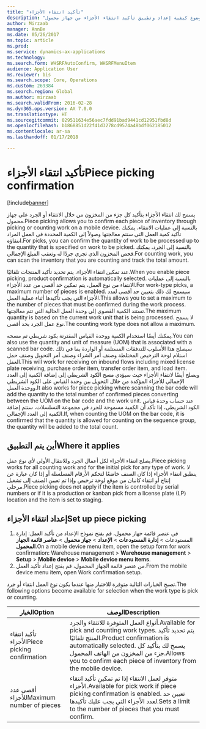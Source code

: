 ```yaml
---
title: "تأكيد انتقاء الأجزاء"
description: "يصف هذا الموضوع كيفية إعداد وتطبيق تأكيد انتقاء الأجزاء من جهاز محمول."
author: Mirzaab
manager: AnnBe
ms.date: 05/26/2017
ms.topic: article
ms.prod: 
ms.service: dynamics-ax-applications
ms.technology: 
ms.search.form: WHSRFAutoConfirm, WHSRFMenuItem
audience: Application User
ms.reviewer: bis
ms.search.scope: Core, Operations
ms.custom: 269384
ms.search.region: Global
ms.author: mirzaab
ms.search.validFrom: 2016-02-28
ms.dyn365.ops.version: AX 7.0.0
ms.translationtype: HT
ms.sourcegitcommit: 029511634e56aec7fdd91bad9441cd12951fbd8d
ms.openlocfilehash: b1868851d22f41d3278cd9574a48bdf062185012
ms.contentlocale: ar-sa
ms.lasthandoff: 01/17/2018

---
```


# <a name="piece-picking-confirmation"></a><span data-ttu-id="3b72d-103">تأكيد انتقاء الأجزاء</span><span class="sxs-lookup"><span data-stu-id="3b72d-103">Piece picking confirmation</span></span>

[!include[banner](../includes/banner.md)]

<span data-ttu-id="3b72d-104">يسمح لك انتقاء الأجزاء بتأكيد كل جزء من المخزون من خلال الانتقاء أو الجرد على جهاز محمول.</span><span class="sxs-lookup"><span data-stu-id="3b72d-104">Piece picking allows you to confirm each piece of inventory through picking or counting work on a mobile device.</span></span> <span data-ttu-id="3b72d-105">بالنسبة إلى عمليات الانتقاء، يمكنك تأكيد كمية العمل التي ستتم معالجتها وصولاً إلى الكمية المحددة في العمل المراد انتقاؤه.</span><span class="sxs-lookup"><span data-stu-id="3b72d-105">For picks, you can confirm the quantity of work to be processed up to the quantity that is specified on work to be picked.</span></span> <span data-ttu-id="3b72d-106">بالنسبة إلى الجرد، يمكنك فحص المخزون الذي تجري جردًا له وتعقب المبلغ الإجمالي.</span><span class="sxs-lookup"><span data-stu-id="3b72d-106">For counting work, you can scan the inventory that you are counting and track the total amount.</span></span>

<span data-ttu-id="3b72d-107">عند تمكين انتقاء الأجزاء، يتم تحديد تأكيد المنتجات تلقائيًا.</span><span class="sxs-lookup"><span data-stu-id="3b72d-107">When you enable piece picking, product confirmation is automatically selected.</span></span> <span data-ttu-id="3b72d-108">بالنسبة إلى عمليات الانتقاء من نوع العمل، يتم تمكين حد أقصى من عدد الأجزاء.</span><span class="sxs-lookup"><span data-stu-id="3b72d-108">For work-type picks, a maximum number of pieces is enabled.</span></span> <span data-ttu-id="3b72d-109">سيسمح لك ذلك بتعيين حد أقصى لعدد الأجزاء التي يجب تأكيدها أثناء عملية العمل.</span><span class="sxs-lookup"><span data-stu-id="3b72d-109">This allows you to set a maximum to the number of pieces that must be confirmed during the work process.</span></span> <span data-ttu-id="3b72d-110">تستند الكمية القصوى إلى وحدة العمل الحالية التي تتم معالجتها.</span><span class="sxs-lookup"><span data-stu-id="3b72d-110">The maximum quantity is based on the current work unit that is being processed.</span></span> <span data-ttu-id="3b72d-111">لا يسمح نوع عمل الجرد بحد أقصى.</span><span class="sxs-lookup"><span data-stu-id="3b72d-111">The counting work type does not allow a maximum.</span></span>

<span data-ttu-id="3b72d-112">يمكنك أيضًا استخدام الكمية ووحدة القياس المقترنة بكود شريطي تم مسحه.</span><span class="sxs-lookup"><span data-stu-id="3b72d-112">You can also use the quantity and unit of measure (UOM) that is associated with a scanned bar code.</span></span> <span data-ttu-id="3b72d-113">سيصلح هذا الأسلوب للتدفقات المستلمة أو الواردة بما في ذلك استلام لوحة الترخيص المختلطة وصنف أمر الشراء وصنف أمر التحويل وصنف حمل العمل.</span><span class="sxs-lookup"><span data-stu-id="3b72d-113">This will work for receiving on inbound flows including mixed license plate receiving, purchase order item, transfer order item, and load item.</span></span> <span data-ttu-id="3b72d-114">ويصلح أيضًا لانتقاء الأجزاء حيث سيؤدي مسح الكود الشريطي إلى إضافة الكمية إلى العدد الإجمالي للأجزاء المؤكدة من خلال التحويل بين وحدة القياس على الكود الشريطي ووحدة العمل.</span><span class="sxs-lookup"><span data-stu-id="3b72d-114">It also works for piece picking where scanning the bar code will add the quantity to the total number of confirmed pieces converting between the UOM on the bar code and the work unit.</span></span> <span data-ttu-id="3b72d-115">عند حساب وحدة قياس الكود الشريطي، إذا تأكد أن الكمية مسموحة للجرد في مجموعة التسلسلات، ستتم إضافة الكمية إلى العدد الإجمالي.</span><span class="sxs-lookup"><span data-stu-id="3b72d-115">If, when counting the UOM on the bar code, it is confirmed that the quantity is allowed for counting on the sequence group, the quantity will be added to the total count.</span></span>

## <a name="where-it-applies"></a><span data-ttu-id="3b72d-116">أين يتم التطبيق</span><span class="sxs-lookup"><span data-stu-id="3b72d-116">Where it applies</span></span>

<span data-ttu-id="3b72d-117">يصلح انتقاء الأجزاء لكل أعمال الجرد وللانتقال الأولي لأي نوع عمل.</span><span class="sxs-lookup"><span data-stu-id="3b72d-117">Piece picking works for all counting work and for the initial pick for any type of work.</span></span> <span data-ttu-id="3b72d-118">لا ينطبق انتقاء الأجزاء إذا كان الصنف خاضعًا لتحكم الأرقام المسلسلة أو إذا كان عبارة عن إنتاج أو انتقاء كانبان‬ من موقع لوحة ترخيص وإذا تم تعيين الصنف إلى تشغيل مرحلي.</span><span class="sxs-lookup"><span data-stu-id="3b72d-118">Piece picking does not apply if the item is controlled by serial numbers or if it is a production or kanban pick from a license plate (LP) location and the item is set to staging.</span></span>

## <a name="set-up-piece-picking"></a><span data-ttu-id="3b72d-119">إعداد انتقاء الأجزاء</span><span class="sxs-lookup"><span data-stu-id="3b72d-119">Set up piece picking</span></span>

1.  <span data-ttu-id="3b72d-120">في عنصر قائمة جهاز محمول، قم بفتح نموذج الإعداد من تأكيد العمل: إدارة المستودعات‬ > **إدارة المستودعات‬** > **الإعداد** > **جهاز محمول** > **عناصر قائمة الجهاز المحمول**.</span><span class="sxs-lookup"><span data-stu-id="3b72d-120">On a mobile device menu item, open the setup form for work confirmation: Warehouse management > **Warehouse management** > **Setup** > **Mobile device** > **Mobile device menu items**.</span></span> 
2. <span data-ttu-id="3b72d-121">من عنصر قائمة الجهاز المحمول، قم بفتح إعداد تأكيد العمل.</span><span class="sxs-lookup"><span data-stu-id="3b72d-121">From the mobile device menu item, open Work confirmation setup.</span></span>

<span data-ttu-id="3b72d-122">تصبح الخيارات التالية متوفرة للاختيار منها عندما يكون نوع العمل انتقاء أو جرد.</span><span class="sxs-lookup"><span data-stu-id="3b72d-122">The following options become available for selection when the work type is pick or counting.</span></span>

| <span data-ttu-id="3b72d-123">الخيار</span><span class="sxs-lookup"><span data-stu-id="3b72d-123">Option</span></span>        | <span data-ttu-id="3b72d-124">‏‏الوصف</span><span class="sxs-lookup"><span data-stu-id="3b72d-124">Description</span></span>   | 
| ------------- | ------------- |
| <span data-ttu-id="3b72d-125">تأكيد انتقاء الأجزاء</span><span class="sxs-lookup"><span data-stu-id="3b72d-125">Piece picking confirmation</span></span>   | <span data-ttu-id="3b72d-126">أنواع العمل المتوفرة للانتقاء والجرد.</span><span class="sxs-lookup"><span data-stu-id="3b72d-126">Available for pick and counting work types.</span></span> <span data-ttu-id="3b72d-127">يتم تحديد تأكيد المنتج تلقائيًا.</span><span class="sxs-lookup"><span data-stu-id="3b72d-127">Product confirmation is automatically selected.</span></span> <span data-ttu-id="3b72d-128">يسمح لك بتأكيد كل جزء من المخزون من الهاتف المحمول.</span><span class="sxs-lookup"><span data-stu-id="3b72d-128">Allows you to confirm each piece of inventory from the mobile device.</span></span> | 
| <span data-ttu-id="3b72d-129">أقصى عدد للأجزاء</span><span class="sxs-lookup"><span data-stu-id="3b72d-129">Maximum number of pieces</span></span>     | <span data-ttu-id="3b72d-130">متوفر لعمل الانتقاء إذا تم تمكين تأكيد انتقاء الأجزاء.</span><span class="sxs-lookup"><span data-stu-id="3b72d-130">Available for pick work if piece picking confirmation is enabled.</span></span> <span data-ttu-id="3b72d-131">تعيين حد لعدد الأجزاء التي يجب عليك تأكيدها.</span><span class="sxs-lookup"><span data-stu-id="3b72d-131">Sets a limit to the number of pieces that you must confirm.</span></span> |  

